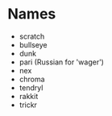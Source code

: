 # Names
 - scratch
 - bullseye
 - dunk
 - pari (Russian for 'wager')
 - nex
 - chroma
 - tendryl
 - rakkit
 - trickr
